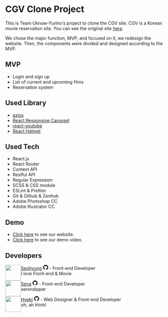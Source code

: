 # CGV Clone Project

This is Team Uknow-Yunho's project to clone the CGV site. CGV is a Korean movie reservation site. You can see the original site [here](http://www.cgv.co.kr/).

We chose the major function, MVP, and focused on it, we redesign the website. Then, the components were divided and designed according to the MVP.

## MVP

- Login and sign up
- List of current and upcoming films
- Reservation system

## Used Library

- [axios](https://www.npmjs.com/package/axios)
- [React Responsive Carousel](https://www.npmjs.com/package/react-responsive-carousel)
- [react-youtube](https://github.com/troybetz/react-youtube)
- [React Helmet](https://github.com/nfl/react-helmet)

## Used Tech

- React.js
- React Router
- Context API
- Restful API
- Regular Expression
- SCSS & CSS module
- ESLint & Prettier
- Git & Github & Zenhub
- Adobe Photoshop CC
- Adobe Illustrator CC

## Demo

- [Click here](https://cgv.netlify.com) to see our website.
- [Click here](https://www.youtube.com/watch?v=pWVyBVuAkXk) to see our demo video.

## Developers

<img align="left" width="50" height="50" src="https://avatars0.githubusercontent.com/u/18183191?v=3&s=460">

[Seohyung](https://github.com/Seo-Hyung) [![GITHUB](./src/scss/git.png)](https://github.com/Seo-Hyung) - Front-end Developer &nbsp; <br> I love Front-end & Movie

<img align="left" width="50" height="50" src="https://avatars3.githubusercontent.com/u/42930317?s=460&v=4">

[Sena](https://github.com/sena-a) [![GITHUB](./src/scss/git.png)](https://github.com/sena-a) - Front-end Developer &nbsp; <br> serendipper

<img align="left" width="50" height="50" src="https://avatars3.githubusercontent.com/u/39211979?s=460&v=4">

[Hyebi](https://github.com/ohahthink) [![GITHUB](./src/scss/git.png)](https://github.com/ohahthink) - Web Designer & Front-end Developer &nbsp; <br> oh, ah think!
